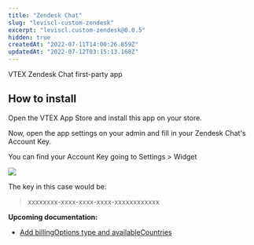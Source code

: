 ```yaml
---
title: "Zendesk Chat"
slug: "leviscl-custom-zendesk"
excerpt: "leviscl.custom-zendesk@0.0.5"
hidden: true
createdAt: "2022-07-11T14:00:26.859Z"
updatedAt: "2022-07-12T03:15:13.168Z"
---
```

VTEX Zendesk Chat first-party app

## How to install

Open the VTEX App Store and install this app on your store.

Now, open the app settings on your admin and fill in your Zendesk Chat's Account Key.

You can find your Account Key going to Settings > Widget

![](account-key.png)

The key in this case would be:
> xxxxxxxx-xxxx-xxxx-xxxx-xxxxxxxxxxxx


**Upcoming documentation:**

 - [Add billingOptions type and availableCountries](https://github.com/vtex-apps/zendesk-chat/pull/11)